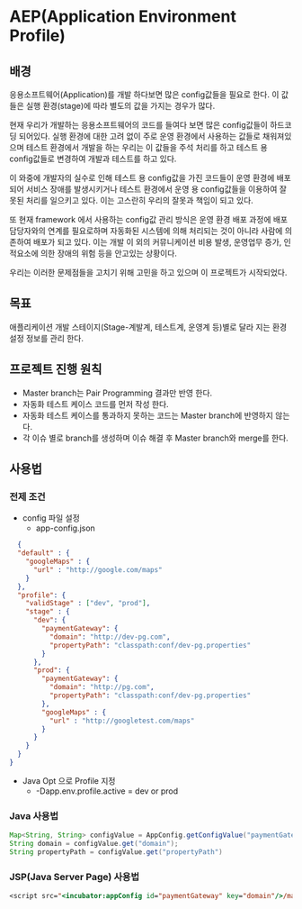# AEP(Application Environment Profile)  

## 배경
응용소프트웨어(Application)를 개발 하다보면 많은 config값들을 필요로 한다.
이 값들은 실행 환경(stage)에 따라 별도의 값을 가지는 경우가 많다.

현재 우리가 개발하는 응용소프트웨어의 코드를 들여다 보면
많은 config값들이 하드코딩 되어있다.
실행 환경에 대한 고려 없이 주로 운영 환경에서 사용하는 값들로 채워져있으며
테스트 환경에서 개발을 하는 우리는 이 값들을 주석 처리를 하고
테스트 용 config값들로 변경하여 개발과 테스트를 하고 있다.

이 와중에 개발자의 실수로 인해
테스트 용 config값을 가진 코드들이
운영 환경에 배포되어 서비스 장애를 발생시키거나
테스트 환경에서 운영 용 config값들을 이용하여 잘못된 처리를 일으키고 있다.
이는 고스란히 우리의 잘못과 책임이 되고 있다.

또 현재 framework 에서 사용하는 config값 관리 방식은
운영 환경 배포 과정에 배포 담당자와의 연계를 필요로하며
자동화된 시스템에 의해 처리되는 것이 아니라 사람에 의존하여 배포가 되고 있다.
이는 개발 이 외의 커뮤니케이션 비용 발생, 운영업무 증가, 인적요소에 의한 장애의 위험 등을 안고있는 상황이다.

우리는 이러한 문제점들을 고치기 위해 고민을 하고 있으며
이 프로젝트가 시작되었다.

## 목표
애플리케이션 개발 스테이지(Stage-계발계, 테스트계, 운영계 등)별로 달라 지는 환경 설정 정보를 관리 한다.

## 프로젝트 진행 원칙
- Master branch는 Pair Programming 결과만 반영 한다.
- 자동화 테스트 케이스 코드를 먼저 작성 한다.
- 자동화 테스트 케이스를 통과하지 못하는 코드는 Master branch에 반영하지 않는다.
- 각 이슈 별로 branch를 생성하며 이슈 해결 후 Master branch와 merge를 한다.

## 사용법
### 전제 조건
* config 파일 설정
  * app-config.json
```json
  {
  "default" : {
    "googleMaps" : {
      "url" : "http://google.com/maps"
    }
  },
  "profile": {
    "validStage" : ["dev", "prod"],
    "stage" : {
      "dev": {
        "paymentGateway": {
          "domain": "http://dev-pg.com",
          "propertyPath": "classpath:conf/dev-pg.properties"
        }
      },
      "prod": {
        "paymentGateway": {
          "domain": "http://pg.com",
          "propertyPath": "classpath:conf/dev-pg.properties"
        },
        "googleMaps" : {
          "url" : "http://googletest.com/maps"
        }
      }
    }
  }
}
```
* Java Opt 으로 Profile 지정
  * -Dapp.env.profile.active = dev or prod

### Java 사용법
```java
Map<String, String> configValue = AppConfig.getConfigValue("paymentGateway");
String domain = configValue.get("domain");
String propertyPath = configValue.get("propertyPath")
```
### JSP(Java Server Page) 사용법
```jsp
<script src="<incubator:appConfig id="paymentGateway" key="domain"/>/main/payment.js"></script>
```
